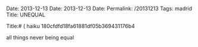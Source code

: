 Date: 2013-12-13
Date: 2013-12-13
Date: 
Permalink: /20131213
Tags: madrid
Title: UNEQUAL
  
Title:# ( haiku 180cfdfd18fa61881df05b369431176b4
  
all things never being equal    